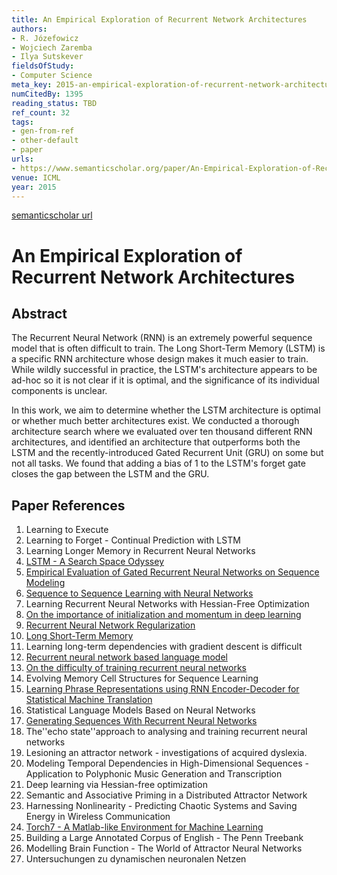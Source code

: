 ```yaml
---
title: An Empirical Exploration of Recurrent Network Architectures
authors:
- R. Józefowicz
- Wojciech Zaremba
- Ilya Sutskever
fieldsOfStudy:
- Computer Science
meta_key: 2015-an-empirical-exploration-of-recurrent-network-architectures
numCitedBy: 1395
reading_status: TBD
ref_count: 32
tags:
- gen-from-ref
- other-default
- paper
urls:
- https://www.semanticscholar.org/paper/An-Empirical-Exploration-of-Recurrent-Network-Józefowicz-Zaremba/5b8364c21155d3d2cd38ea4c8b8580beba9a3250?sort=total-citations
venue: ICML
year: 2015
---
```


[semanticscholar url](https://www.semanticscholar.org/paper/An-Empirical-Exploration-of-Recurrent-Network-Józefowicz-Zaremba/5b8364c21155d3d2cd38ea4c8b8580beba9a3250?sort=total-citations)

# An Empirical Exploration of Recurrent Network Architectures

## Abstract

The Recurrent Neural Network (RNN) is an extremely powerful sequence model that is often difficult to train. The Long Short-Term Memory (LSTM) is a specific RNN architecture whose design makes it much easier to train. While wildly successful in practice, the LSTM's architecture appears to be ad-hoc so it is not clear if it is optimal, and the significance of its individual components is unclear. 
 
In this work, we aim to determine whether the LSTM architecture is optimal or whether much better architectures exist. We conducted a thorough architecture search where we evaluated over ten thousand different RNN architectures, and identified an architecture that outperforms both the LSTM and the recently-introduced Gated Recurrent Unit (GRU) on some but not all tasks. We found that adding a bias of 1 to the LSTM's forget gate closes the gap between the LSTM and the GRU.

## Paper References

1. Learning to Execute
2. Learning to Forget - Continual Prediction with LSTM
3. Learning Longer Memory in Recurrent Neural Networks
4. [LSTM - A Search Space Odyssey](2017-lstm-a-search-space-odyssey.md)
5. [Empirical Evaluation of Gated Recurrent Neural Networks on Sequence Modeling](2014-empirical-evaluation-of-gated-recurrent-neural-networks-on-sequence-modeling.md)
6. [Sequence to Sequence Learning with Neural Networks](2014-sequence-to-sequence-learning-with-neural-networks.md)
7. Learning Recurrent Neural Networks with Hessian-Free Optimization
8. [On the importance of initialization and momentum in deep learning](2013-on-the-importance-of-initialization-and-momentum-in-deep-learning.md)
9. [Recurrent Neural Network Regularization](2014-recurrent-neural-network-regularization.md)
10. [Long Short-Term Memory](1997-long-short-term-memory.md)
11. Learning long-term dependencies with gradient descent is difficult
12. [Recurrent neural network based language model](2010-recurrent-neural-network-based-language-model.md)
13. [On the difficulty of training recurrent neural networks](2013-on-the-difficulty-of-training-recurrent-neural-networks.md)
14. Evolving Memory Cell Structures for Sequence Learning
15. [Learning Phrase Representations using RNN Encoder-Decoder for Statistical Machine Translation](2014-learning-phrase-representations-using-rnn-encoder-decoder-for-statistical-machine-translation.md)
16. Statistical Language Models Based on Neural Networks
17. [Generating Sequences With Recurrent Neural Networks](2013-generating-sequences-with-recurrent-neural-networks.md)
18. The''echo state''approach to analysing and training recurrent neural networks
19. Lesioning an attractor network - investigations of acquired dyslexia.
20. Modeling Temporal Dependencies in High-Dimensional Sequences - Application to Polyphonic Music Generation and Transcription
21. Deep learning via Hessian-free optimization
22. Semantic and Associative Priming in a Distributed Attractor Network
23. Harnessing Nonlinearity - Predicting Chaotic Systems and Saving Energy in Wireless Communication
24. [Torch7 - A Matlab-like Environment for Machine Learning](2011-torch7-a-matlab-like-environment-for-machine-learning.md)
25. Building a Large Annotated Corpus of English - The Penn Treebank
26. Modelling Brain Function - The World of Attractor Neural Networks
27. Untersuchungen zu dynamischen neuronalen Netzen
